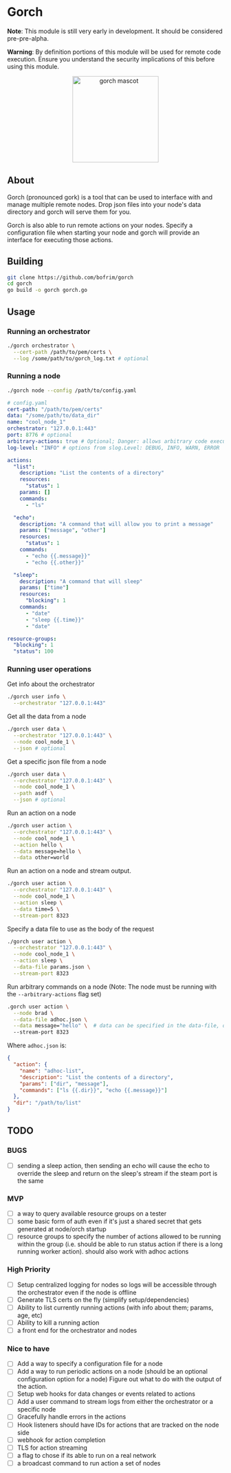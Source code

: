# Gorch

**Note**: This module is still very early in development. It should be considered pre-pre-alpha.

**Warning**: By definition portions of this module will be used for remote code execution. Ensure you understand the security implications of this before using this module.

<p align="center">
  <img src="https://camo.githubusercontent.com/6c1c0bcd2e3902a9f5a79c750a6813f97a76749ba282dafdb9b6bad28b06d6f5/68747470733a2f2f63646e2e646973636f72646170702e636f6d2f6174746163686d656e74732f313035353534323839343232313630323831362f313036373437353439353538303631303539302f696d6167652e706e67" alt="gorch mascot" width="200"/>
</p>

## About

Gorch (pronounced gork) is a tool that can be used to interface with and manage multiple remote nodes.
Drop json files into your node's data directory and gorch will serve them for you.

Gorch is also able to run remote actions on your nodes. Specify a configuration file when starting your node and gorch will provide an interface for executing those actions.

## Building

```bash
git clone https://github.com/bofrim/gorch
cd gorch
go build -o gorch gorch.go
```

## Usage

### Running an orchestrator

```bash
./gorch orchestrator \
  --cert-path /path/to/pem/certs \
  --log /some/path/to/gorch_log.txt # optional
```

### Running a node

```bash
./gorch node --config /path/to/config.yaml
```

```yaml
# config.yaml
cert-path: "/path/to/pem/certs"
data: "/some/path/to/data_dir"
name: "cool_node_1"
orchestrator: "127.0.0.1:443"
port: 8776 # optional
arbitrary-actions: true # Optional; Danger: allows arbitrary code execution
log-level: "INFO" # options from slog.Level: DEBUG, INFO, WARN, ERROR

actions:
  "list":
    description: "List the contents of a directory"
    resources:
      "status": 1
    params: []
    commands:
      - "ls"

  "echo":
    description: "A command that will allow you to print a message"
    params: ["message", "other"]
    resources:
      "status": 1
    commands:
      - "echo {{.message}}"
      - "echo {{.other}}"

  "sleep":
    description: "A command that will sleep"
    params: ["time"]
    resources:
      "blocking": 1
    commands:
      - "date"
      - "sleep {{.time}}"
      - "date"

resource-groups:
  "blocking": 1
  "status": 100
```

### Running user operations

Get info about the orchestrator

```bash
./gorch user info \
  --orchestrator "127.0.0.1:443"
```

Get all the data from a node

```bash
./gorch user data \
  --orchestrator "127.0.0.1:443" \
  --node cool_node_1 \
  --json # optional

```

Get a specific json file from a node

```bash
./gorch user data \
  --orchestrator "127.0.0.1:443" \
  --node cool_node_1 \
  --path asdf \
  --json # optional

```

Run an action on a node

```bash
./gorch user action \
  --orchestrator "127.0.0.1:443" \
  --node cool_node_1 \
  --action hello \
  --data message=hello \
  --data other=world
```

Run an action on a node and stream output.

```bash
./gorch user action \
  --orchestrator "127.0.0.1:443" \
  --node cool_node_1 \
  --action sleep \
  --data time=5 \
  --stream-port 8323
```

Specify a data file to use as the body of the request

```bash
./gorch user action \
  --orchestrator "127.0.0.1:443" \
  --node cool_node_1 \
  --action sleep \
  --data-file params.json \
  --stream-port 8323
```

Run arbitrary commands on a node
(Note: The node must be running with the `--arbitrary-actions` flag set)

```bash
.gorch user action \
  --node brad \
  --data-file adhoc.json \
  --data message="hello" \  # data can be specified in the data-file, or as a flag
  --stream-port 8323
```

Where `adhoc.json` is:

```json
{
  "action": {
    "name": "adhoc-list",
    "description": "List the contents of a directory",
    "params": ["dir", "message"],
    "commands": ["ls {{.dir}}", "echo {{.message}}"]
  },
  "dir": "/path/to/list"
}
```

## TODO

### BUGS

- [ ] sending a sleep action, then sending an echo will cause the echo to override the sleep and return on the sleep's stream if the steam port is the same

### MVP

- [ ] a way to query available resource groups on a tester
- [ ] some basic form of auth even if it's just a shared secret that gets generated at node/orch startup
- [ ] resource groups to specify the number of actions allowed to be running within the group (i.e. should be able to run status action if there is a long running worker action). should also work with adhoc actions

### High Priority

- [ ] Setup centralized logging for nodes so logs will be accessible through the orchestrator even if the node is offline
- [ ] Generate TLS certs on the fly (simplify setup/dependencies)
- [ ] Ability to list currently running actions (with info about them; params, age, etc)
- [ ] Ability to kill a running action
- [ ] a front end for the orchestrator and nodes

### Nice to have

- [ ] Add a way to specify a configuration file for a node
- [ ] Add a way to run periodic actions on a node (should be an optional configuration option for a node) Figure out what to do with the output of the action.
- [ ] Setup web hooks for data changes or events related to actions
- [ ] Add a user command to stream logs from either the orchestrator or a specific node
- [ ] Gracefully handle errors in the actions
- [ ] Hook listeners should have IDs for actions that are tracked on the node side
- [ ] webhook for action completion
- [ ] TLS for action streaming
- [ ] a flag to chose if its able to run on a real network
- [ ] a broadcast command to run action a set of nodes
